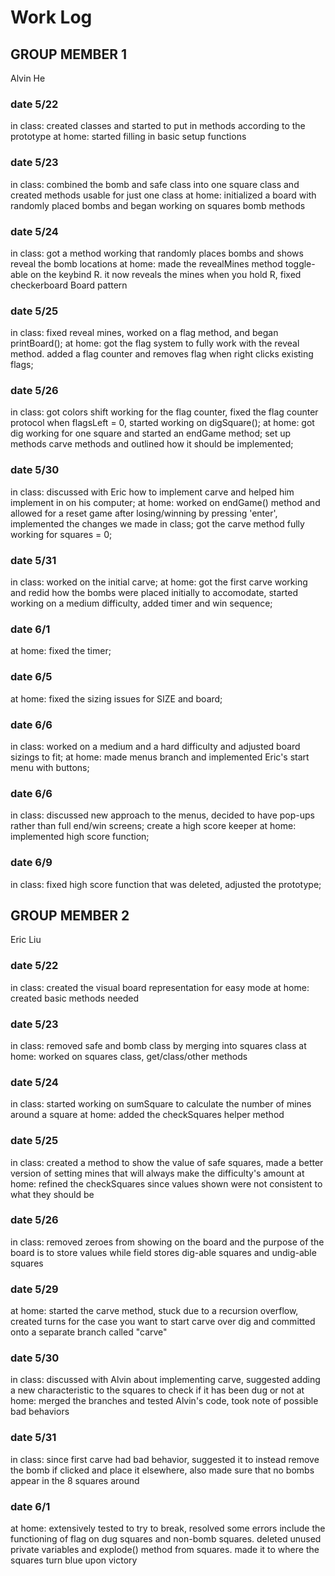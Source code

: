 # Work Log

## GROUP MEMBER 1
Alvin He
### date 5/22
in class: created classes and started to put in methods according to the prototype
at home: started filling in basic setup functions
### date 5/23
in class: combined the bomb and safe class into one square class and created methods usable for just one class
at home: initialized a board with randomly placed bombs and began working on squares bomb methods
### date 5/24
in class: got a method working that randomly places bombs and shows reveal the bomb locations
at home: made the revealMines method toggle-able on the keybind R. it now reveals the mines when you hold R,
fixed checkerboard Board pattern
### date 5/25
in class: fixed reveal mines, worked on a flag method, and began printBoard();
at home: got the flag system to fully work with the reveal method. added a flag counter and removes flag when right clicks existing flags;
### date 5/26
in class: got colors shift working for the flag counter, fixed the flag counter protocol when flagsLeft = 0, started working on digSquare();
at home: got dig working for one square and started an endGame method; set up methods carve methods and outlined how it should be implemented;
### date 5/30
in class: discussed with Eric how to implement carve and helped him implement in on his computer;
at home: worked on endGame() method and allowed for a reset game after losing/winning by pressing 'enter', implemented the changes we made in class;
got the carve method fully working for squares = 0;
### date 5/31
in class: worked on the initial carve;
at home: got the first carve working and redid how the bombs were placed initially to accomodate, started working on a medium difficulty, added timer and win sequence;
### date 6/1
at home: fixed the timer;
### date 6/5
at home: fixed the sizing issues for SIZE and board;
### date 6/6
in class: worked on a medium and a hard difficulty and adjusted board sizings to fit;
at home: made menus branch and implemented Eric's start menu with buttons;
### date 6/6
in class: discussed new approach to the menus, decided to have pop-ups rather than full end/win screens; create a high score keeper
at home: implemented high score function;
### date 6/9
in class: fixed high score function that was deleted, adjusted the prototype;

## GROUP MEMBER 2
Eric Liu
### date 5/22
in class: created the visual board representation for easy mode
at home: created basic methods needed
### date 5/23
in class: removed safe and bomb class by merging into squares class
at home: worked on squares class, get/class/other methods
### date 5/24
in class: started working on sumSquare to calculate the number of mines around a square
at home: added the checkSquares helper method
### date 5/25
in class: created a method to show the value of safe squares, made a better version of setting mines that will always make the difficulty's amount
at home: refined the checkSquares since values shown were not consistent to what they should be
### date 5/26
in class: removed zeroes from showing on the board and the purpose of the board is to store values while field stores dig-able squares and undig-able squares
### date 5/29
at home: started the carve method, stuck due to a recursion overflow, created turns for the case you want to start carve over dig and committed onto a separate branch called "carve"
### date 5/30
in class: discussed with Alvin about implementing carve, suggested adding a new characteristic to the squares to check if it has been dug or not
at home: merged the branches and tested Alvin's code, took note of possible bad behaviors
### date 5/31
in class: since first carve had bad behavior, suggested it to instead remove the bomb if clicked and place it elsewhere, also made sure that no bombs appear in the 8 squares around
### date 6/1
at home: extensively tested to try to break, resolved some errors include the functioning of flag on dug squares and non-bomb squares. deleted unused private variables and explode() method from squares. made it to where the squares turn blue upon victory
